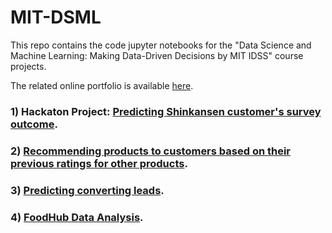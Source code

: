 # MIT-DSML
This repo contains the code jupyter notebooks for the "Data Science and Machine Learning: Making Data-Driven Decisions by MIT IDSS" course projects.

The related online portfolio is available [here](https://www.mygreatlearning.com/eportfolio/wellington?utm_source=social&utm_medium=linkedin).

### 1) Hackaton Project: [Predicting Shinkansen customer's survey outcome](https://github.com/wchevreuil/MIT-DSML/blob/main/notebooks/Hackaton-Shinkansen.ipynb).

### 2) [Recommending products to customers based on their previous ratings for other products](https://github.com/wchevreuil/MIT-DSML/blob/main/notebooks/Recommendation_Systems_Learner_Notebook_Full_Code.ipynb).

### 3) [Predicting converting leads]().

### 4) [FoodHub Data Analysis]().
